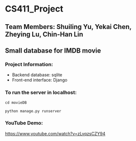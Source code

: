 # CS411_Project
## Team Members: Shuiling Yu, Yekai Chen, Zheying Lu, Chin-Han Lin

Small database for IMDB movie
---------
### Project Information:
* Backend database: sqlite
* Front-end interface: Django

### To run the server in localhost:
`cd movieDB`

`python manage.py runserver`

### YouTube Demo:
https://www.youtube.com/watch?v=zLvqzsCZY94


